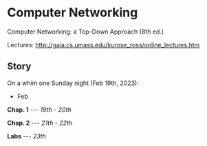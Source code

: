 # Computer Networking
Computer Networking: a Top-Down Approach (8th ed.)

Lectures: http://gaia.cs.umass.edu/kurose_ross/online_lectures.htm

## Story

On a whim one Sunday night (Feb 19th, 2023):

- Feb

**Chap. 1** --- *19th - 20th*

**Chap. 2** --- *21th - 22th*

**Labs** --- *23th*
